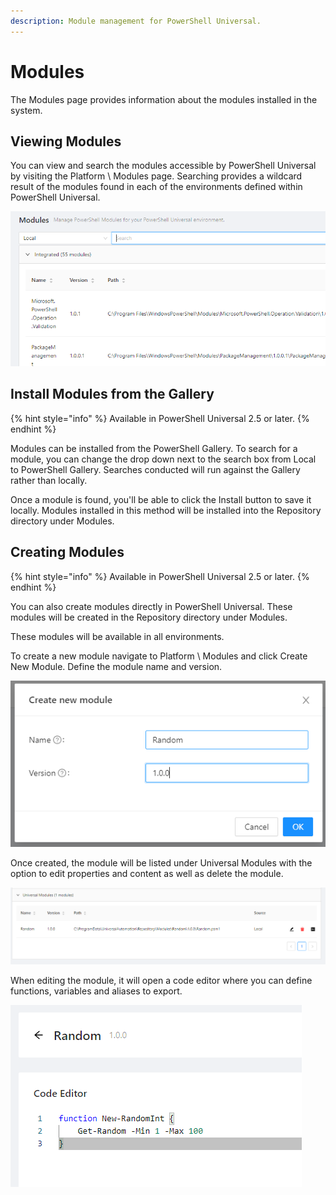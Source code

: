 ```yaml
---
description: Module management for PowerShell Universal.
---
```


# Modules

The Modules page provides information about the modules installed in the system.&#x20;

## Viewing Modules

You can view and search the modules accessible by PowerShell Universal by visiting the Platform \ Modules page. Searching provides a wildcard result of the modules found in each of the environments defined within PowerShell Universal.&#x20;

![](<../.gitbook/assets/image (297).png>)

## Install Modules from the Gallery

{% hint style="info" %}
Available in PowerShell Universal 2.5 or later.
{% endhint %}

Modules can be installed from the PowerShell Gallery. To search for a module, you can change the drop down next to the search box from Local to PowerShell Gallery. Searches conducted will run against the Gallery rather than locally.&#x20;

Once a module is found, you'll be able to click the Install button to save it locally. Modules installed in this method will be installed into the Repository directory under Modules.&#x20;

## Creating Modules&#x20;

{% hint style="info" %}
Available in PowerShell Universal 2.5 or later.
{% endhint %}

You can also create modules directly in PowerShell Universal. These modules will be created in the Repository directory under Modules.&#x20;

These modules will be available in all environments.

To create a new module navigate to Platform \ Modules and click Create New Module. Define the module name and version.&#x20;

![](<../.gitbook/assets/image (303) (1) (1).png>)

Once created, the module will be listed under Universal Modules with the option to edit properties and content as well as delete the module.&#x20;

![](<../.gitbook/assets/image (301) (1).png>)

When editing the module, it will open a code editor where you can define functions, variables and aliases to export.&#x20;

![](<../.gitbook/assets/image (302) (1) (1) (1) (1).png>)

